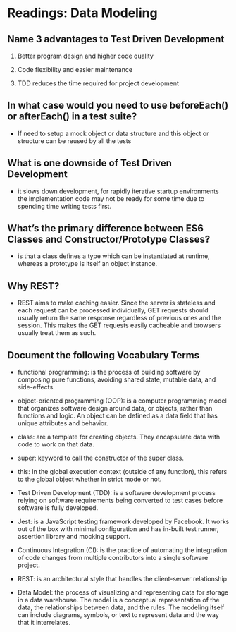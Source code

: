 # Readings: Data Modeling

## Name 3 advantages to Test Driven Development

1. Better program design and higher code quality

2. Code flexibility and easier maintenance

3. TDD reduces the time required for project development

## In what case would you need to use beforeEach() or afterEach() in a test suite?

* If need to setup a mock object or data structure and this object or structure can be reused by all the tests

## What is one downside of Test Driven Development

* it slows down development, for rapidly iterative startup environments the implementation code may not be ready for some time due to spending time writing tests first.

## What’s the primary difference between ES6 Classes and Constructor/Prototype Classes?

* is that a class defines a type which can be instantiated at runtime, whereas a prototype is itself an object instance.

## Why REST?

* REST aims to make caching easier. Since the server is stateless and each request can be processed individually, GET requests should usually return the same response regardless of previous ones and the session. This makes the GET requests easily cacheable and browsers usually treat them as such.

## Document the following Vocabulary Terms

* functional programming: is the process of building software by composing pure functions, avoiding shared state, mutable data, and side-effects.

* object-oriented programming (OOP):  is a computer programming model that organizes software design around data, or objects, rather than functions and logic. An object can be defined as a data field that has unique attributes and behavior.

* class: are a template for creating objects. They encapsulate data with code to work on that data.

* super: keyword to call the constructor of the super class.

* this: In the global execution context (outside of any function), this refers to the global object whether in strict mode or not.

* Test Driven Development (TDD): is a software development process relying on software requirements being converted to test cases before software is fully developed.

* Jest: is a JavaScript testing framework developed by Facebook. It works out of the box with minimal configuration and has in-built test runner, assertion library and mocking support.

* Continuous Integration (CI): is the practice of automating the integration of code changes from multiple contributors into a single software project.

* REST: is an architectural style that handles the client-server relationship

* Data Model: the process of visualizing and representing data for storage in a data warehouse. The model is a conceptual representation of the data, the relationships between data, and the rules. The modeling itself can include diagrams, symbols, or text to represent data and the way that it interrelates.
